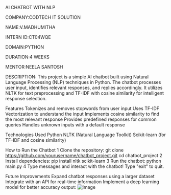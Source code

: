 AI CHATBOT WITH NLP

COMPANY:CODTECH IT SOLUTION

NAME:V.MADHUMITHA

INTERN ID:CT04WQE

DOMAIN:PYTHON

DURATION:4 WEEKS

MENTOR:NEELA SANTOSH

DESCRIPTION:
This project is a simple AI chatbot built using Natural Language Processing (NLP) techniques in Python. The chatbot processes user input, identifies relevant responses, and replies accordingly. It utilizes NLTK for text preprocessing and TF-IDF with cosine similarity for intelligent response selection.

Features
 Tokenizes and removes stopwords from user input
 Uses TF-IDF Vectorization to understand the input
 Implements cosine similarity to find the most relevant response
 Provides predefined responses for common queries
 Handles unknown inputs with a default response

Technologies Used
Python 
NLTK (Natural Language Toolkit)
Scikit-learn (for TF-IDF and cosine similarity)

How to Run the Chatbot
1️ Clone the repository:
git clone https://github.com/yourusername/chatbot_project.git
cd chatbot_project
2️ Install dependencies:
pip install nltk scikit-learn
3️ Run the chatbot:
python main.py
4️ Type messages and interact with the chatbot! Type "exit" to quit.

Future Improvements
 Expand chatbot responses using a larger dataset
 Integrate with an API for real-time information
 Implement a deep learning model for better accuracy
output:
![Image](https://github.com/user-attachments/assets/9e80f9d0-600d-42d1-9420-8fcf32910696)



